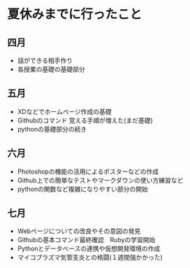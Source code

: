 # 夏休みまでに行ったこと
## 四月
- 話ができる相手作り
- 各授業の基礎の基礎部分

## 五月
- XDなどでホームページ作成の基礎
- Githubのコマンド 覚える手順が増えた(まだ基礎)
- pythonの基礎部分の続き

## 六月
- Photoshopの機能の活用によるポスターなどの作成
- Github上での簡単なテストやマークダウンの使い方練習など
- pythonの関数など複雑になりやすい部分の開始

## 七月
- Webページについての改良やその意図の発見
- Githubの基本コマンド最終確認　Rubyの学習開始
- Pythonとデータベースの連携や仮想開発環境の作成
- マイコプラズマ気管支炎との格闘(１週間強かかった)
